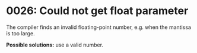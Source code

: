 # 0026: Could not get float parameter

The compiler finds an invalid floating-point number, e.g. when the mantissa is too large.

**Possible solutions:** use a valid number.

